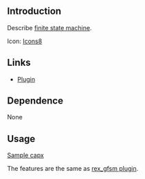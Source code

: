 ## Introduction

Describe [finite state machine](http://en.wikipedia.org/wiki/Finite-state_machine).

Icon: [Icons8](https://icons8.com/)

## Links

- [Plugin](https://rexrainbow.github.io/C3RexDoc/repo/rex_fsm.c3addon)

## Dependence

None

## Usage

[Sample capx](https://1drv.ms/u/s!Am5HlOzVf0kHlzGERrOXVPY_bpqX)

The features are the same as [rex_gfsm plugin](rex_gfsm.md).